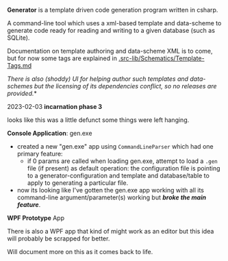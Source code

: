 **Generator** is a template driven code generation program written in csharp.


A command-line tool which uses a xml-based template and data-scheme
to generate code ready for reading and writing to a given database (such as SQLite).

Documentation on template authoring and data-scheme XML is to come, but for now some tags are explained in [.src-lib/Schematics/Template-Tags.md](.src-lib/Schematics/Template-Tags.md)

*There is also (shoddy) UI for helping author such templates and data-schemes but the
licensing of its dependencies conflict, so no releases are provided.**


2023-02-03 **incarnation phase 3**

looks like this was a little defunct some things were left hanging.


**Console Application**: gen.exe

- created a new "gen.exe" app using `CommandLineParser` which had one primary feature:
  - if 0 params are called when loading gen.exe, attempt to load a `.gen` file (if present) as default operation: the configuration file is pointing to a generator-configuration and template and database/table to apply to generating a particular file.
- now its looking like I've gotten the gen.exe app working with all its command-line argument/parameter(s) working but ***broke the main feature***.


**WPF Prototype** App


There is also a WPF app that kind of might work as an editor but this idea will probably be scrapped for better.

Will document more on this as it comes back to life.

